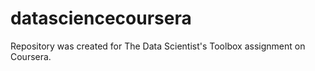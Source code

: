 # datasciencecoursera
Repository was created for The Data Scientist's Toolbox assignment on Coursera.
